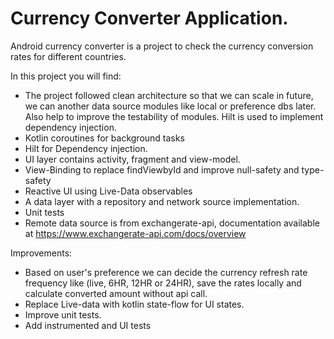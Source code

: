 # Currency Converter Application.

Android currency converter is a project to check the currency conversion rates for different countries.

In this project you will find:
*   The project followed clean architecture so that we can scale in future,
    we can another data source modules like local or preference dbs later. Also help to improve the 
    testability of modules. Hilt is used to implement dependency injection.
*   Kotlin coroutines for background tasks
*   Hilt for Dependency injection.
*   UI layer contains activity, fragment and  view-model.
*   View-Binding to replace findViewbyId and improve null-safety and type-safety
*   Reactive UI using Live-Data observables
*   A data layer with a repository and network source implementation.
*   Unit tests
*   Remote data source is from exchangerate-api, documentation available at https://www.exchangerate-api.com/docs/overview

Improvements:
*   Based on user's preference we can decide the currency refresh rate frequency like (live, 6HR, 12HR or 24HR),
    save the rates locally and calculate converted amount without api call.
*   Replace Live-data with kotlin state-flow for UI states.
*   Improve unit tests.
*   Add instrumented and UI tests






